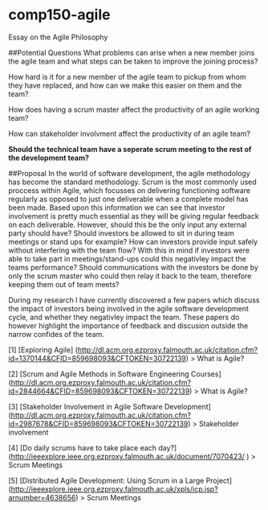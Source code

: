 # comp150-agile
Essay on the Agile Philosophy

##Potential Questions
What problems can arise when a new member joins the agile team and what steps can be taken to improve the joining process?

How hard is it for a new member of the agile team to pickup from whom they have replaced, and how can we make this easier on them and the team?

How does having a scrum master affect the productivity of an agile working team?

How can stakeholder involvment affect the productivity of an agile team?

**Should the technical team have a seperate scrum meeting to the rest of the development team?**

<!--three slides
first: explain question
second: what I have found out (sources)
third: how we can apply this to our work
use overleaf for proposal
!-->

##Proposal
In the world of software development, the agile methodology has become the standard methodology. Scrum is the most commonly used proccess within Agile, which focusses on delivering functioning software regularly as opposed to just one deliverable when a complete model has been made.  Based upon this information we can see that investor involvement is pretty much essential as they will be giving regular feedback on each deliverable. However, should this be the only input any external party should have? Should investors be allowed to sit in during team meetings or stand ups for example? How can investors provide input safely without interfering with the team flow? With this in mind if investors were able to take part in meetings/stand-ups could this negativley impact the teams performance? Should communications with the investors be done by only the scrum master who could then relay it back to the team, therefore keeping them out of team meets?


During my research I have currently discovered a few papers which discuss the impact of investors being involved in the agile software development cycle, and whether they negativley impact the team. These papers do however highlight the importance of feedback and discusion outside the narrow confides of the team. 


[1] [Exploring Agile] (http://dl.acm.org.ezproxy.falmouth.ac.uk/citation.cfm?id=1370144&CFID=859698093&CFTOKEN=30722139) > What is Agile?

[2] [Scrum and Agile Methods in Software Engineering Courses] (http://dl.acm.org.ezproxy.falmouth.ac.uk/citation.cfm?id=2844664&CFID=859698093&CFTOKEN=30722139) > What is Agile?

[3] [Stakeholder Involvement in Agile Software Development] (http://dl.acm.org.ezproxy.falmouth.ac.uk/citation.cfm?id=2987678&CFID=859698093&CFTOKEN=30722139) > Stakeholder involvement

[4] [Do daily scrums have to take place each day?] (http://ieeexplore.ieee.org.ezproxy.falmouth.ac.uk/document/7070423/
) > Scrum Meetings

[5] [Distributed Agile Development: Using Scrum in a Large Project] (http://ieeexplore.ieee.org.ezproxy.falmouth.ac.uk/xpls/icp.jsp?arnumber=4638656) > Scrum Meetings
